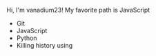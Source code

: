 Hi, I'm vanadium23!
My favorite path is JavaScript
* Git
* JavaScript
* Python
* Killing history using 
